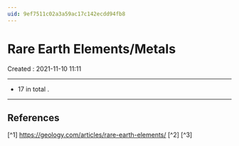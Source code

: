 ```yaml
---
uid: 9ef7511c02a3a59ac17c142ecdd94fb8
---
```


#  Rare Earth Elements/Metals
Created : 2021-11-10 11:11

---

- 17 in total
.




















---

##  References
 [^1] https://geology.com/articles/rare-earth-elements/
[^2] 
[^3]
